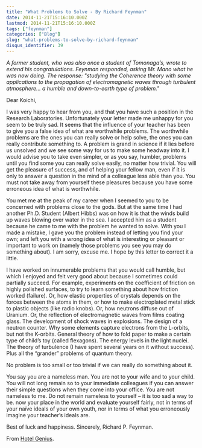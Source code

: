 ```yaml
---
title: "What Problems to Solve - By Richard Feynman"
date: 2014-11-21T15:16:10.000Z
lastmod: 2014-11-21T15:16:10.000Z
tags: ["feynman"]
categories: ["Blog"]
slug: "what-problems-to-solve-by-richard-feynman"
disqus_identifier: 39
---
```


*A former student, who was also once a student of Tomonaga’s, wrote to extend his congratulations. Feynman responded, asking Mr. Mano what he was now doing. The response: "studying the Coherence theory with some applications to the propagation of electromagnetic waves through turbulent atmosphere... a humble and down-to-earth type of problem."*


Dear Koichi,

I was very happy to hear from you, and that you have such a position in the
Research Laboratories. Unfortunately your letter made me unhappy for you seem
to be truly sad. It seems that the influence of your teacher has been to give
you a false idea of what are worthwhile problems. The worthwhile problems are
the ones you can really solve or help solve, the ones you can really contribute
something to. A problem is grand in science if it lies before us unsolved and
we see some way for us to make some headway into it. I would advise you to take
even simpler, or as you say, humbler, problems until you find some you can
really solve easily, no matter how trivial. You will get the pleasure of
success, and of helping your fellow man, even if it is only to answer a
question in the mind of a colleague less able than you. You must not take away
from yourself these pleasures because you have some erroneous idea of what is
worthwhile.

You met me at the peak of my career when I seemed to you to be concerned with
problems close to the gods. But at the same time I had another Ph.D. Student
(Albert Hibbs) was on how it is that the winds build up waves blowing over
water in the sea. 
I accepted him as a student because he came to me with the
problem he wanted to solve. With you I made a mistake, I gave you the problem
instead of letting you find your own; and left you with a wrong idea of what is
interesting or pleasant or important to work on (namely those problems you see
you may do something about). I am sorry, excuse me. I hope by this letter to
correct it a little.

I have worked on innumerable problems that you would call humble, but which I
enjoyed and felt very good about because I sometimes could partially succeed.
For example, experiments on the coefficient of friction on highly polished
surfaces, to try to learn something about how friction worked (failure). Or,
how elastic properties of crystals depends on the forces between the atoms in
them, or how to make electroplated metal stick to plastic objects (like radio
knobs). Or, how neutrons diffuse out of Uranium. Or, the reflection of
electromagnetic waves from films coating glass. The development of shock waves
in explosions. The design of a neutron counter. Why some elements capture
electrons from the L-orbits, but not the K-orbits. General theory of how to
fold paper to make a certain type of child’s toy (called flexagons). The energy
levels in the light nuclei. The theory of turbulence (I have spent several
years on it without success). Plus all the “grander” problems of quantum
theory.

No problem is too small or too trivial if we can really do something about it.

You say you are a nameless man. You are not to your wife and to your child. You
will not long remain so to your immediate colleagues if you can answer their
simple questions when they come into your office. You are not nameless to me.
Do not remain nameless to yourself – it is too sad a way to be. now your place
in the world and evaluate yourself fairly, not in terms of your naïve ideals of
your own youth, nor in terms of what you erroneously imagine your teacher’s
ideals are.

Best of luck and happiness.  Sincerely, Richard P. Feynman.

From [Hotel Genius](http://genius.cat-v.org/richard-feynman/writtings/letters/problems).